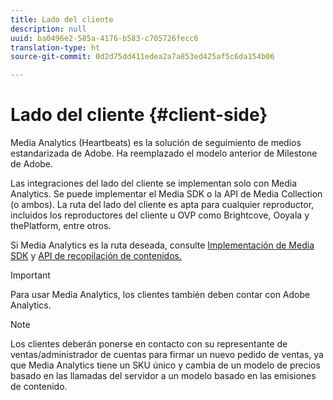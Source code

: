 ```yaml
---
title: Lado del cliente
description: null
uuid: ba0496e2-585a-4176-b583-c705726fecc6
translation-type: ht
source-git-commit: 0d2d75dd411edea2a7a853ed425af5c6da154b06

---
```



# Lado del cliente {#client-side}

Media Analytics (Heartbeats) es la solución de seguimiento de medios estandarizada de Adobe. Ha reemplazado el modelo anterior de Milestone de Adobe.

Las integraciones del lado del cliente se implementan solo con Media Analytics. Se puede implementar el Media SDK o la API de Media Collection (o ambos). La ruta del lado del cliente es apta para cualquier reproductor, incluidos los reproductores del cliente u OVP como Brightcove, Ooyala y thePlatform, entre otros.

Si Media Analytics es la ruta deseada, consulte [Implementación de Media SDK](/help/sdk-implement/setup/setup-overview.md) y [API de recopilación de contenidos.](/help/media-collection-api/mc-api-overview.md)

>[!IMPORTANT]
>
>Para usar Media Analytics, los clientes también deben contar con Adobe Analytics.

>[!NOTE]
>
>Los clientes deberán ponerse en contacto con su representante de ventas/administrador de cuentas para firmar un nuevo pedido de ventas, ya que Media Analytics tiene un SKU único y cambia de un modelo de precios basado en las llamadas del servidor a un modelo basado en las emisiones de contenido.
